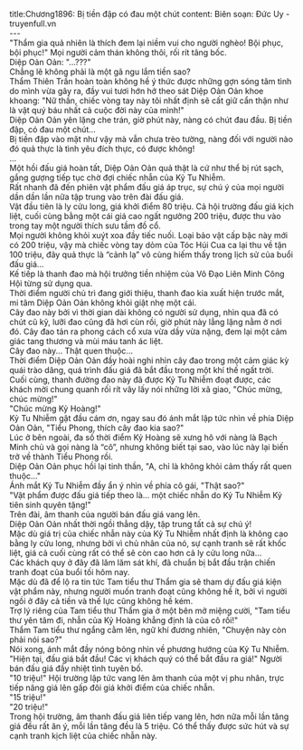 title:Chương1896: Bị tiền đập có đau một chút
content:
Biên soạn: Đức Uy - truyenfull.vn<br>---<br>"Thẩm gia quả nhiên là thích đem lại niềm vui cho người nghèo! Bội phục, bội phục!" Mọi người cảm thán không thôi, rối rít tâng bốc.<br>Diệp Oản Oản: "...???"<br>Chẳng lẽ không phải là một gã ngu lắm tiền sao?<br>Thẩm Thiên Trần hoàn toàn không hề ý thức được những gợn sóng tâm tình do mình vừa gây ra, đầy vui tươi hớn hở theo sát Diệp Oản Oản khoe khoang: "Nữ thần, chiếc vòng tay này tôi nhất định sẽ cất giữ cẩn thận như là vật quý báu nhất cả cuộc đời này của mình!"<br>Diệp Oản Oản yên lặng che trán, giờ phút này, nàng có chút đau đầu. Bị tiền đập, có đau một chút...<br>Bị tiền đập vào mặt như vậy mà vẫn chưa trèo tường, nàng đối với người nào đó quả thực là tình yêu đích thực, có được không!<br>...<br>Một hồi đấu giá hoàn tất, Diệp Oản Oản quả thật là cứ như thể bị rút sạch, gắng gượng tiếp tục chờ đợi chiếc nhẫn của Kỷ Tu Nhiễm.<br>Rất nhanh đã đến phiên vật phẩm đấu giá áp trục, sự chú ý của mọi người dần dần lần nữa tập trung vào trên đài đấu giá.<br>Vật đầu tiên là ly cửu long, giá khởi điểm 80 triệu. Cả hội trường đấu giá kịch liệt, cuối cùng bằng một cái giá cao ngất ngưởng 200 triệu, được thu vào trong tay một người thích sưu tầm đồ cổ.<br>Mọi người không khỏi xuýt xoa đầy tiếc nuối. Loại bảo vật cấp bậc này mới có 200 triệu, vậy mà chiếc vòng tay dỏm của Tóc Húi Cua ca lại thu về tận 100 triệu, đây quả thực là “cảnh lạ” vô cùng hiếm thấy trong lịch sử của buổi đấu giá…<br>Kế tiếp là thanh đao mà hội trưởng tiền nhiệm của Võ Đạo Liên Minh Công Hội từng sử dụng qua.<br>Thời điểm người chủ trì đang giới thiệu, thanh đao kia xuất hiện trước mắt, mi tâm Diệp Oản Oản không khỏi giật nhẹ một cái.<br>Cây đao này bởi vì thời gian dài không có người sử dụng, nhìn qua đã có chút cũ kỹ, lưỡi đao cũng đã hơi cùn rồi, giờ phút này lẳng lặng nằm ở nơi đó. Cây đao tản ra phong cách cổ xưa vừa dầy vừa nặng, đem lại một cảm giác tang thương và mùi máu tanh ác liệt.<br>Cây đao này... Thật quen thuộc...<br>Thời điểm Diệp Oản Oản đầy hoài nghi nhìn cây đao trong một cảm giác kỳ quái trào dâng, quá trình đấu giá đã bắt đầu trong một khí thế ngất trời.<br>Cuối cùng, thanh đường đao này đã được Kỷ Tu Nhiễm đoạt được, các khách mời chung quanh rối rít vây lấy nói những lời xã giao, "Chúc mừng, chúc mừng!"<br>"Chúc mừng Kỷ Hoàng!"<br>Kỷ Tu Nhiễm gật đầu cám ơn, ngay sau đó ánh mắt lập tức nhìn về phía Diệp Oản Oản, "Tiểu Phong, thích cây đao kia sao?"<br>Lúc ở bên ngoài, đa số thời điểm Kỷ Hoàng sẽ xưng hô với nàng là Bạch Minh chủ và gọi nàng là “cô”, nhưng không biết tại sao, vào lúc này lại biến trở về thành Tiểu Phong rồi.<br>Diệp Oản Oản phục hồi lại tinh thần, "A, chỉ là không khỏi cảm thấy rất quen thuộc..."<br>Ánh mắt Kỷ Tu Nhiễm đầy ẩn ý nhìn về phía cô gái, "Thật sao?"<br>"Vật phẩm được đấu giá tiếp theo là... một chiếc nhẫn do Kỷ Tu Nhiễm Kỷ tiên sinh quyên tặng!"<br>Trên đài, âm thanh của người bán đấu giá vang lên.<br>Diệp Oản Oản nhất thời ngồi thẳng dậy, tập trung tất cả sự chú ý!<br>Mặc dù giá trị của chiếc nhẫn này của Kỷ Tu Nhiễm nhất định là không cao bằng ly cửu long, nhưng bởi vì chủ nhân của nó, sự cạnh tranh sẽ rất khốc liệt, giá cả cuối cùng rất có thể sẽ còn cao hơn cả ly cửu long nữa…<br>Các khách quy ở đây đã lăm lăm sát khí, đã chuẩn bị bắt đầu trận chiến tranh đoạt của buổi tối hôm nay.<br>Mặc dù đã để lộ ra tin tức Tam tiểu thư Thẩm gia sẽ tham dự đấu giá kiện vật phẩm này, nhưng người muốn tranh đoạt cũng không hề ít, bởi vì người ngồi ở đây cả tiền và thế lực cũng không hề kém.<br>Trợ lý riêng của Tam tiểu thư Thẩm gia ở một bên mở miệng cười, "Tam tiểu thư yên tâm đi, nhẫn của Kỷ Hoàng khẳng định là của cô rồi!"<br>Thẩm Tam tiểu thư ngẩng cằm lên, ngữ khí đương nhiên, "Chuyện này còn phải nói sao?"<br>Nói xong, ánh mắt đầy nóng bỏng nhìn về phương hướng của Kỷ Tu Nhiễm.<br>"Hiện tại, đấu giá bắt đầu! Các vị khách quý có thể bắt đầu ra giá!" Người bán đấu giá đầy nhiệt tình tuyên bố.<br>"10 triệu!" Hội trường lập tức vang lên âm thanh của một vị phu nhân, trực tiếp nâng giá lên gấp đôi giá khởi điểm của chiếc nhẫn.<br>"15 triệu!"<br>"20 triệu!"<br>Trong hội trường, âm thanh đấu giá liên tiếp vang lên, hơn nữa mỗi lần tăng giá đều rất ăn ý, mỗi lần tăng đều là 5 triệu. Có thể thấy được sức hút và sự cạnh tranh kịch liệt của chiếc nhẫn này.